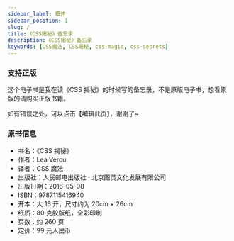 ```yaml
---
sidebar_label: 概述
sidebar_position: 1
slug: /
title: 《CSS揭秘》备忘录
description: 《CSS揭秘》备忘录
keywords: [CSS魔法, CSS揭秘, css-magic, css-secrets]
---
```


### 支持正版

这个电子书是我在读《CSS 揭秘》的时候写的备忘录，不是原版电子书，想看原版的请购买正版书籍。

如有错误之处，可以点击【编辑此页】，谢谢了~

### 原书信息

- 书名：《CSS 揭秘》
- 作者：Lea Verou
- 译者：CSS 魔法
- 出版社：人民邮电出版社 · 北京图灵文化发展有限公司
- 出版日期：2016-05-08
- ISBN：9787115416940
- 开本：大 16 开，尺寸约为 20cm × 26cm
- 纸质：80 克胶版纸，全彩印刷
- 页数：约 260 页
- 定价：99 元人民币
